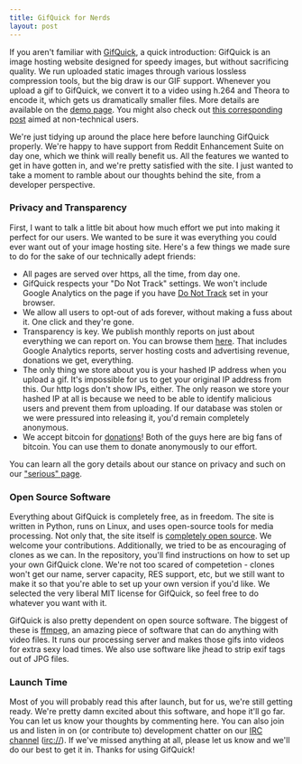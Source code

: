 ```yaml
---
title: GifQuick for Nerds
layout: post
---
```


If you aren't familiar with [GifQuick](https://gifquick.net), a quick introduction: GifQuick is an image
hosting website designed for speedy images, but without sacrificing quality. We run uploaded static images
through various lossless compression tools, but the big draw is our GIF support. Whenever you upload a gif
to GifQuick, we convert it to a video using h.264 and Theora to encode it, which gets us dramatically
smaller files. More details are available on the [demo page](https://gifquick.net/demo). You might also
check out [this corresponding post](/2013/07/19/GifQuick-for-users.html) aimed at non-technical users.

We're just tidying up around the place here before launching GifQuick properly. We're happy to have support
from Reddit Enhancement Suite on day one, which we think will really benefit us. All the features we wanted
to get in have gotten in, and we're pretty satisfied with the site. I just wanted to take a moment to ramble
about our thoughts behind the site, from a developer perspective.

### Privacy and Transparency

First, I want to talk a little bit about how much effort we put into making it perfect for our users. We
wanted to be sure it was everything you could ever want out of your image hosting site. Here's a few things
we made sure to do for the sake of our technically adept friends:

* All pages are served over https, all the time, from day one.
* GifQuick respects your "Do Not Track" settings. We won't include Google Analytics on the page if you have
  [Do Not Track](http://donottrack.us/) set in your browser.
* We allow all users to opt-out of ads forever, without making a fuss about it. One click and they're gone.
* Transparency is key. We publish monthly reports on just about everything we can report on. You can browse
  them [here](https://gifquick.net/transparency). That includes Google Analytics reports, server hosting
  costs and advertising revenue, donations we get, everything.
* The only thing we store about you is your hashed IP address when you upload a gif. It's impossible for us
  to get your original IP address from this. Our http logs don't show IPs, either. The only reason we store
  your hashed IP at all is because we need to be able to identify malicious users and prevent them from
  uploading. If our database was stolen or we were pressured into releasing it, you'd remain completely
  anonymous.
* We accept bitcoin for [donations](https://gifquick.net/donate)! Both of the guys here are big fans of
  bitcoin. You can use them to donate anonymously to our effort.

You can learn all the gory details about our stance on privacy and such on our
["serious" page](https://gifquick.net/serious).

### Open Source Software

Everything about GifQuick is completely free, as in freedom. The site is written in Python, runs on Linux,
and uses open-source tools for media processing. Not only that, the site itself is 
[completely open source](https://github.com/GifQuick/GifQuick). We welcome your contributions.
Additionally, we tried to be as encouraging of clones as we can. In the repository, you'll find instructions
on how to set up your own GifQuick clone. We're not too scared of competetion - clones won't get our name,
server capacity, RES support, etc, but we still want to make it so that you're able to set up your own
version if you'd like. We selected the very liberal MIT license for GifQuick, so feel free to do whatever
you want with it.

GifQuick is also pretty dependent on open source software. The biggest of these is
[ffmpeg](http://ffmpeg.org), an amazing piece of software that can do anything with video files. It runs our
processing server and makes those gifs into videos for extra sexy load times. We also use software like
jhead to strip exif tags out of JPG files.

### Launch Time

Most of you will probably read this after launch, but for us, we're still getting ready. We're pretty damn
excited about this software, and hope it'll go far. You can let us know your thoughts by commenting here.
You can also join us and listen in on (or contribute to) development chatter on our
[IRC channel](http://webchat.freenode.net/?channels=gifquick&uio=d4) ([irc://](irc://irc.freenode.net/gifquick)).
If we've missed anything at all, please let us know and we'll do our best to get it in. Thanks for using
GifQuick!
